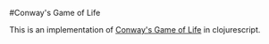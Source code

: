 #Conway's Game of Life

This is an implementation of [Conway's Game of Life](https://en.wikipedia.org/wiki/Conway's_Game_of_Life) in clojurescript. 
